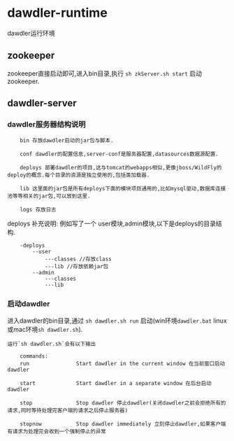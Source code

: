 # dawdler-runtime

dawdler运行环境

## zookeeper

zookeeper直接启动即可,进入bin目录,执行 `sh zkServer.sh start`  启动zookeeper.

## dawdler-server

### dawdler服务器结构说明

        bin 存放dawdler启动的jar包与脚本.

        conf dawdler的配置信息,server-conf是服务器配置,datasources数据源配置.

        deploys 部署dawdler的项目,这与tomcat的webapps相似,更像jboss/WildFly的deploy的概念.每个目录的资源是独立使用的,包括类加载器.

        lib 这里面的jar包是所有deploys下面的模块项目通用的,比如mysql驱动,数据库连接池等等相关的jar包,可以放到这里.

        logs 存放日志

 deploys 补充说明:
    例如写了一个 user模块,admin模块,以下是deploys的目录结构.

        -deploys
            --user
                ---classes //存放class
                ---lib //存放依赖jar包
            --admin
                ---classes
                ---lib

### 启动dawdler

进入dawdler的bin目录,通过 `sh dawdler.sh run` 启动(win环境`dawdler.bat` linux或mac环境`sh dawdler.sh`).

    运行`sh dawdler.sh`会有以下输出

        commands:
        run               Start dawdler in the current window 在当前窗口启动dawdler

        start             Start dawdler in a separate window 在后台启动dawdler 

        stop              Stop dawdler 停止dawdler(关闭dawdler之前会拒绝所有的请求,同时等待处理完客户端的请求之后停止服务器)

        stopnow           Stop dawdler immediately 立刻停止dawdler,如果客户端有请求为处理完会收到一个强制停止的异常
